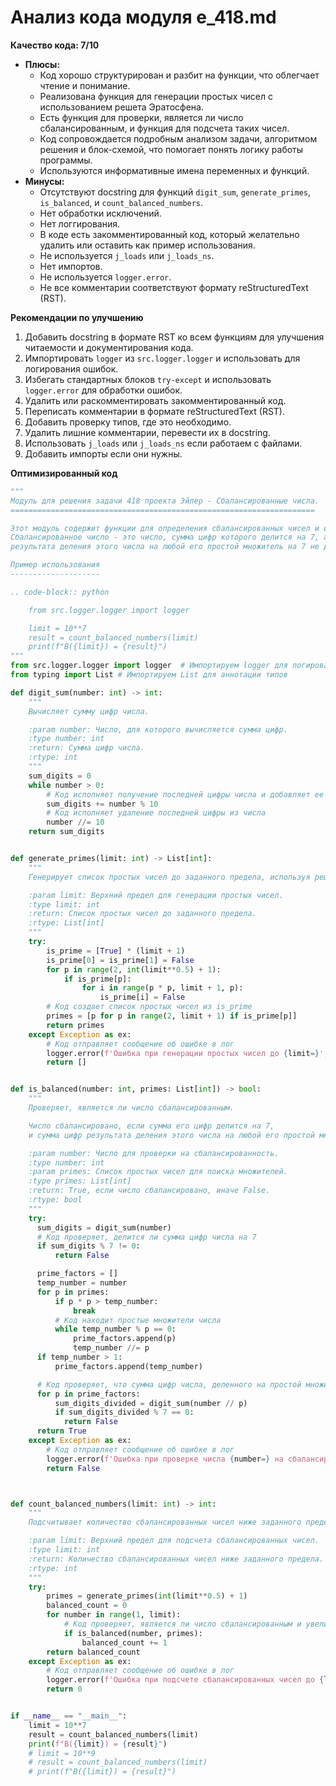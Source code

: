 # Анализ кода модуля e_418.md

**Качество кода: 7/10**

*   **Плюсы:**
    *   Код хорошо структурирован и разбит на функции, что облегчает чтение и понимание.
    *   Реализована функция для генерации простых чисел с использованием решета Эратосфена.
    *   Есть функция для проверки, является ли число сбалансированным, и функция для подсчета таких чисел.
    *   Код сопровождается подробным анализом задачи, алгоритмом решения и блок-схемой, что помогает понять логику работы программы.
    *   Используются информативные имена переменных и функций.
*   **Минусы:**
    *   Отсутствуют docstring для функций `digit_sum`, `generate_primes`, `is_balanced`, и `count_balanced_numbers`.
    *   Нет обработки исключений.
    *   Нет логгирования.
    *   В коде есть закомментированный код, который желательно удалить или оставить как пример использования.
    *   Не используется `j_loads` или `j_loads_ns`.
    *   Нет импортов.
    *   Не используется `logger.error`.
    *   Не все комментарии соответствуют формату reStructuredText (RST).

**Рекомендации по улучшению**

1.  Добавить docstring в формате RST ко всем функциям для улучшения читаемости и документирования кода.
2.  Импортировать `logger` из `src.logger.logger` и использовать для логирования ошибок.
3.  Избегать стандартных блоков `try-except` и использовать `logger.error` для обработки ошибок.
4.  Удалить или раскомментировать закомментированный код.
5.  Переписать комментарии в формате reStructuredText (RST).
6.  Добавить проверку типов, где это необходимо.
7.  Удалить лишние комментарии, перевести их в docstring.
8.  Использовать `j_loads` или `j_loads_ns` если работаем с файлами.
9.  Добавить импорты если они нужны.

**Оптимизированный код**

```python
"""
Модуль для решения задачи 418 проекта Эйлер - Сбалансированные числа.
====================================================================

Этот модуль содержит функции для определения сбалансированных чисел и их подсчета.
Сбалансированное число - это число, сумма цифр которого делится на 7, а сумма цифр
результата деления этого числа на любой его простой множитель на 7 не делится.

Пример использования
--------------------

.. code-block:: python

    from src.logger.logger import logger

    limit = 10**7
    result = count_balanced_numbers(limit)
    print(f"B({limit}) = {result}")
"""
from src.logger.logger import logger  # Импортируем logger для логирования
from typing import List # Импортируем List для аннотации типов

def digit_sum(number: int) -> int:
    """
    Вычисляет сумму цифр числа.

    :param number: Число, для которого вычисляется сумма цифр.
    :type number: int
    :return: Сумма цифр числа.
    :rtype: int
    """
    sum_digits = 0
    while number > 0:
        # Код исполняет получение последней цифры числа и добавляет ее к сумме
        sum_digits += number % 10
        # Код исполняет удаление последней цифры из числа
        number //= 10
    return sum_digits


def generate_primes(limit: int) -> List[int]:
    """
    Генерирует список простых чисел до заданного предела, используя решето Эратосфена.

    :param limit: Верхний предел для генерации простых чисел.
    :type limit: int
    :return: Список простых чисел до заданного предела.
    :rtype: List[int]
    """
    try:
        is_prime = [True] * (limit + 1)
        is_prime[0] = is_prime[1] = False
        for p in range(2, int(limit**0.5) + 1):
            if is_prime[p]:
                for i in range(p * p, limit + 1, p):
                    is_prime[i] = False
        # Код создает список простых чисел из is_prime
        primes = [p for p in range(2, limit + 1) if is_prime[p]]
        return primes
    except Exception as ex:
        # Код отправляет сообщение об ошибке в лог
        logger.error(f'Ошибка при генерации простых чисел до {limit=}', exc_info=ex)
        return []


def is_balanced(number: int, primes: List[int]) -> bool:
    """
    Проверяет, является ли число сбалансированным.

    Число сбалансировано, если сумма его цифр делится на 7,
    и сумма цифр результата деления этого числа на любой его простой множитель на 7 не делится.

    :param number: Число для проверки на сбалансированность.
    :type number: int
    :param primes: Список простых чисел для поиска множителей.
    :type primes: List[int]
    :return: True, если число сбалансировано, иначе False.
    :rtype: bool
    """
    try:
      sum_digits = digit_sum(number)
      # Код проверяет, делится ли сумма цифр числа на 7
      if sum_digits % 7 != 0:
          return False

      prime_factors = []
      temp_number = number
      for p in primes:
          if p * p > temp_number:
              break
          # Код находит простые множители числа
          while temp_number % p == 0:
              prime_factors.append(p)
              temp_number //= p
      if temp_number > 1:
          prime_factors.append(temp_number)

      # Код проверяет, что сумма цифр числа, деленного на простой множитель, не делится на 7
      for p in prime_factors:
          sum_digits_divided = digit_sum(number // p)
          if sum_digits_divided % 7 == 0:
            return False
      return True
    except Exception as ex:
        # Код отправляет сообщение об ошибке в лог
        logger.error(f'Ошибка при проверке числа {number=} на сбалансированность', exc_info=ex)
        return False



def count_balanced_numbers(limit: int) -> int:
    """
    Подсчитывает количество сбалансированных чисел ниже заданного предела.

    :param limit: Верхний предел для подсчета сбалансированных чисел.
    :type limit: int
    :return: Количество сбалансированных чисел ниже заданного предела.
    :rtype: int
    """
    try:
        primes = generate_primes(int(limit**0.5) + 1)
        balanced_count = 0
        for number in range(1, limit):
            # Код проверяет, является ли число сбалансированным и увеличивает счетчик
            if is_balanced(number, primes):
                balanced_count += 1
        return balanced_count
    except Exception as ex:
        # Код отправляет сообщение об ошибке в лог
        logger.error(f'Ошибка при подсчете сбалансированных чисел до {limit=}', exc_info=ex)
        return 0


if __name__ == "__main__":
    limit = 10**7
    result = count_balanced_numbers(limit)
    print(f"B({limit}) = {result}")
    # limit = 10**9
    # result = count_balanced_numbers(limit)
    # print(f"B({limit}) = {result}")
```